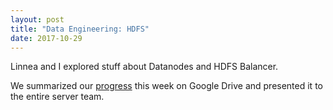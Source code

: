 ```yaml
---
layout: post
title: "Data Engineering: HDFS"
date: 2017-10-29
---
```


Linnea and I explored stuff about Datanodes and HDFS Balancer.

We summarized our [progress](https://docs.google.com/presentation/d/1H7q11GCnL5IkiqnnAAaOmHJH8gfR188CL_uopxk-hVw/edit#slide=id.p) this week on Google Drive and presented it to the entire server team. 

